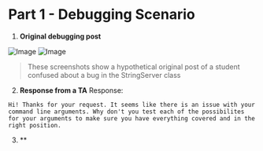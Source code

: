 # Part 1 - Debugging Scenario

1. **Original debugging post**

![Image](lab5image1)
![Image](lab5image2)
> These screenshots show a hypothetical original post of a student confused about a bug in the StringServer class

2. **Response from a TA**
Response:
```
Hi! Thanks for your request. It seems like there is an issue with your command line arguments. Why don't you test each of the possibilites for your arguments to make sure you have everything covered and in the right position.
```

3. **

